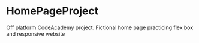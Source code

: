 # HomePageProject
Off platform CodeAcademy project. Fictional home page practicing flex box and responsive website
